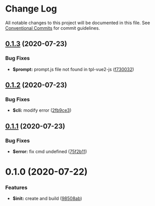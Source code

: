 # Change Log

All notable changes to this project will be documented in this file.
See [Conventional Commits](https://conventionalcommits.org) for commit guidelines.

## [0.1.3](https://github.com/fe6/cli/compare/v0.1.2...v0.1.3) (2020-07-23)


### Bug Fixes

* **$prompt:** prompt.js file not found in tpl-vue2-js ([f730032](https://github.com/fe6/cli/commit/f7300323effed46f9ebcc9cd895e8e415df0ae8c))





## [0.1.2](https://github.com/fe6/cli/compare/v0.1.1...v0.1.2) (2020-07-23)


### Bug Fixes

* **$cli:** modify error ([2fb9ce3](https://github.com/fe6/cli/commit/2fb9ce3ec61ebe9d94fdae2da71c2cdfd5608236))





## [0.1.1](https://github.com/fe6/cli/compare/v0.1.0...v0.1.1) (2020-07-23)


### Bug Fixes

* **$error:** fix cmd undefined ([75f2b11](https://github.com/fe6/cli/commit/75f2b1167cc7e67941c3b68042ef7e998390eaef))





# 0.1.0 (2020-07-22)


### Features

* **$init:** create and build ([98508ab](https://github.com/fe6/cli/commit/98508abe61ef86d2a0301996bf216e12c80ac8ef))

